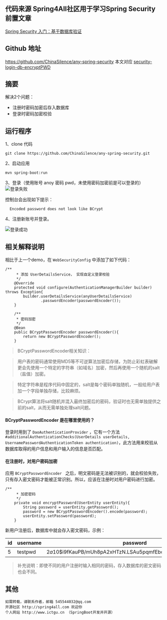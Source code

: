 代码来源 Spring4All社区用于学习Spring Security
前置文章
----------
[Spring Security 入门：基于数据库验证](http://www.jianshu.com/p/d425f8031f83)

Github 地址
-----
https://github.com/ChinaSilence/any-spring-security
本文对应 [security-login-db-encryptPWD](https://github.com/ChinaSilence/any-spring-security/tree/master/security-login-db-encryptPWD)

摘要
-----
解决2个问题：
- 注册时密码加密后存入数据库
- 登录时密码加密校验

运行程序
------
1、clone 代码
```
git clone https://github.com/ChinaSilence/any-spring-security.git
```

2、启动应用
```
mvn spring-boot:run
```

3、登录（使用账号 anoy 密码 pwd，未使用密码加密前是可以登录的）
![登录失败](http://upload-images.jianshu.io/upload_images/3424642-fcb2967ef7237848.png?imageMogr2/auto-orient/strip%7CimageView2/2/w/1240)

控制台会出现如下提示：
```
  Encoded password does not look like BCrypt
```

4、注册新账号并登录。

![登录成功](http://upload-images.jianshu.io/upload_images/3424642-0ca3defd9403f1a0.png?imageMogr2/auto-orient/strip%7CimageView2/2/w/1240)

相关解释说明
--------
相比于上一个demo，在 `WebSecurityConfig` 中添加了如下代码：
```
/**
     * 添加 UserDetailsService， 实现自定义登录校验
     */
    @Override
    protected void configure(AuthenticationManagerBuilder builder) throws Exception{
        builder.userDetailsService(anyUserDetailsService)
                .passwordEncoder(passwordEncoder());
    }

    /**
     * 密码加密
     */
    @Bean
    public BCryptPasswordEncoder passwordEncoder(){
        return new BCryptPasswordEncoder();
    }

```

> BCryptPasswordEncoder相关知识：

> 用户表的密码通常使用MD5等不可逆算法加密后存储，为防止彩虹表破解更会先使用一个特定的字符串（如域名）加密，然后再使用一个随机的salt（盐值）加密。

 > 特定字符串是程序代码中固定的，salt是每个密码单独随机，一般给用户表加一个字段单独存储，比较麻烦。

  > BCrypt算法将salt随机并混入最终加密后的密码，验证时也无需单独提供之前的salt，从而无需单独处理salt问题。

#### BCryptPasswordEncoder 是在哪里使用的？
登录时用到了 `DaoAuthenticationProvider` ，它有一个方法
`#additionalAuthenticationChecks(UserDetails userDetails,
			UsernamePasswordAuthenticationToken authentication)`，此方法用来校验从数据库取得的用户信息和用户输入的信息是否匹配。

#### 在注册时，对用户密码加密
应用 `BCryptPasswordEncoder ` 之后，明文密码是无法被识别的，就会校验失败，只有存入密文密码才能被正常识别。所以，应该在注册时对用户密码进行加密。
```
/**
     * 加密密码
     */
    private void encryptPassword(UserEntity userEntity){
        String password = userEntity.getPassword();
        password = new BCryptPasswordEncoder().encode(password);
        userEntity.setPassword(password);
    }
```
新用户注册后，数据库中就会存入密文密码，示例：

id|username|password|nickname|roles
--|--|--|--|--
5|testpwd|$2a$10$i9fKauPB/mUh8pA2xHTzN.LSAu5pqmfEboNqK6y2NU9PxAt80hLc2|加密测试|ROLE_USER

> 补充说明：即使不同的用户注册时输入相同的密码，存入数据库的密文密码也会不同。

其他
-----
    如需转载，请联系作者，邮箱 545544032@qq.com
    开源社区 http://spring4all.com 欢迎你
    个人网站 http://www.ictgu.cn （SpringBoot开发并开源）
